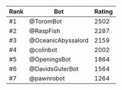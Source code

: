 Rank|Bot|Rating
---|---|---
#1|@ToromBot|2502
#2|@RaspFish|2287
#3|@OceanicAbyssalord|2159
#4|@colinbot|2002
#5|@OpeningsBot|1864
#6|@DavidsGuterBot|1564
#7|@pawnrobot|1264
